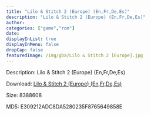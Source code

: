 ```yaml
---
title: "Lilo & Stitch 2 (Europe) (En,Fr,De,Es)"
description: "Lilo & Stitch 2 (Europe) (En,Fr,De,Es)"
author: 
categories: ["game","rom"]
date: 
displayInList: true
displayInMenu: false
dropCap: false
featuredImage: /img/gba/Lilo & Stitch 2 [Europe].jpg
---
```


Description: Lilo & Stitch 2 (Europe) (En,Fr,De,Es)

Download: <a style="text-decoration:underline;" href="https://mega.nz/#!THBWmAxR!JsHLzV56w6g3zAfTWxxA29Y06KD4l4vXgkwG4mMwABk" target = "_blank" rel = "nofollow" > Lilo & Stitch 2 (Europe) (En,Fr,De,Es)</a>

Size: 8388608

MD5: E309212ADC8DA5280235F8765649858E

